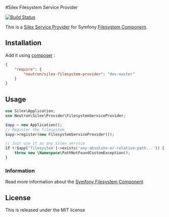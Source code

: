 #Silex Filesystem Service Provider

[![Build Status](https://secure.travis-ci.org/romainneutron/Silex-Filesystem-Service-Provider.png?branch=master)](http://travis-ci.org/romainneutron/Silex-Filesystem-Service-Provider)

This is a [Silex Service Provider](http://silex.sensiolabs.org/doc/providers.html)
for Symfony [Filesystem Component](http://symfony.com/doc/master/components/filesystem.html).

## Installation

Add it using [composer](http://getcomposer.org/) :

```json
{
    "require": {
        "neutron/silex-filesystem-provider": "dev-master"
    }
}
```

## Usage

```php
use Silex\Application;
use Neutron\Silex\Provider\FilesystemServiceProvider;

$app = new Application();
// Register the filesystem
$app->register(new FilesystemServiceProvider());

// Just use it as any Silex service
if (!$app['filesystem']->exists('any-absolute-or-relative-path...')) {
	throw new \Namespace\PathNotFoundCustomException();
}
```

### Information
Read more information about the [Symfony Filesystem Component](http://symfony.com/doc/current/components/filesystem.html)

## License

This is released under the MIT license
